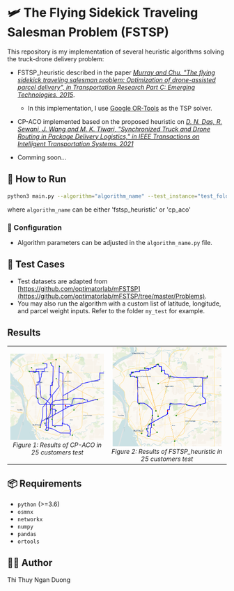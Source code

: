 # 🛩️ The Flying Sidekick Traveling Salesman Problem (FSTSP)

This repository is my implementation of several heuristic algorithms solving the truck-drone delivery problem:

- FSTSP_heuristic described in the paper *[Murray and Chu. "The flying sidekick traveling salesman problem: Optimization of drone-assisted parcel delivery", in Transportation Research Part C: Emerging Technologies. 2015](https://doi.org/10.1016/j.trc.2015.03.005)*.

    - In this implementation, I use [Google OR-Tools](https://developers.google.com/optimization) as the TSP solver. 

- CP-ACO implemented based on the proposed heuristic on *[D. N. Das, R. Sewani, J. Wang and M. K. Tiwari, "Synchronized Truck and Drone Routing in Package Delivery Logistics," in IEEE Transactions on Intelligent Transportation Systems. 2021](https://doi.org/10.1109/TITS.2020.2992549)*

- Comming soon...

## 🧪 How to Run

```bash
python3 main.py --algorithm="algorithm_name" --test_instance="test_folder_name"
```
where `algorithm_name` can be either 'fstsp_heuristic' or 'cp_aco'

### 🔧 Configuration

- Algorithm parameters can be adjusted in the `algorithm_name.py` file.


## 🧾 Test Cases

- Test datasets are adapted from [https://github.com/optimatorlab/mFSTSP](https://github.com/optimatorlab/mFSTSP/tree/master/Problems).
- You may also run the algorithm with a custom list of latitude, longitude, and parcel weight inputs. Refer to the folder `my_test` for example.

## Results
<table>
  <tr>
    <td align="center">
      <img src="imgs/cp_aco_25cus.png" width="250"/><br>
      <em>Figure 1: Results of CP-ACO in 25 customers test</em>
    </td>
    <td align="center">
      <img src="imgs/fstsp_heuristic_25cus.png" width="250"/><br>
      <em>Figure 2: Results of FSTSP_heuristic in 25 customers test</em>
    </td>
  </tr>
</table>


## 📦 Requirements

- `python` (>=3.6)
- `osmnx`
- `networkx`
- `numpy`
- `pandas`
- `ortools`

## 👩‍💻 Author
Thi Thuy Ngan Duong
